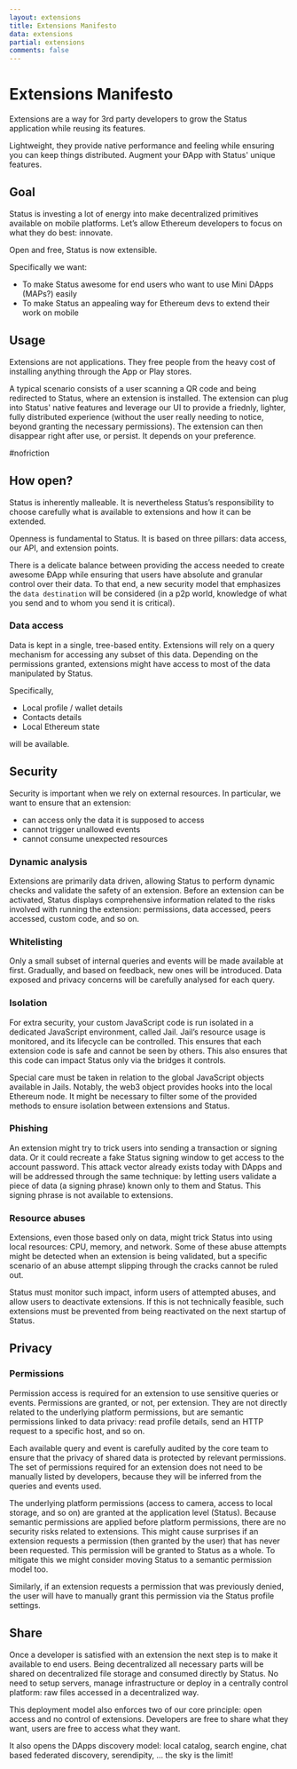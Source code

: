 ```yaml
---
layout: extensions
title: Extensions Manifesto
data: extensions
partial: extensions
comments: false
---
```


# Extensions Manifesto

Extensions are a way for 3rd party developers to grow the Status application while reusing its features.

Lightweight, they provide native performance and feeling while ensuring you can keep things distributed. Augment your ÐApp with Status' unique features.

## Goal

Status is investing a lot of energy into make decentralized primitives available on mobile platforms. Let’s allow Ethereum developers to focus on what they do best: innovate. 

Open and free, Status is now extensible. 

Specifically we want:
* To make Status awesome for end users who want to use Mini DApps (MAPs?) easily
* To make Status an appealing way for Ethereum devs to extend their work on mobile

## Usage

Extensions are not applications. They free people from the heavy cost of installing anything through the App or Play stores.

A typical scenario consists of a user scanning a QR code and being redirected to Status, where an extension is installed. The extension can plug into Status' native features and leverage our UI to provide a friednly, lighter, fully distributed experience (without the user really needing to notice, beyond granting the necessary permissions). The extension can then disappear right after use, or persist. It depends on your preference.

#nofriction

## How open?

Status is inherently malleable. It is nevertheless Status’s responsibility to choose carefully what is available to extensions and how it can be extended.

Openness is fundamental to Status. It is based on three pillars: data access, our API, and extension points.

There is a delicate balance between providing the access needed to create awesome ÐApp while ensuring that users have absolute and granular control over their data. To that end, a new security model that emphasizes the `data destination` will be considered (in a p2p world, knowledge of what you send and to whom you send it is critical). 

### Data access

Data is kept in a single, tree-based entity. Extensions will rely on a query mechanism for accessing any subset of this data. Depending on the permissions granted, extensions might have access to most of the data manipulated by Status.

Specifically,

* Local profile / wallet details
* Contacts details
* Local Ethereum state

will be available.

## Security 

Security is important when we rely on external resources. In particular, we want to ensure that an extension:

* can access only the data it is supposed to access
* cannot trigger unallowed events
* cannot consume unexpected resources 

### Dynamic analysis

Extensions are primarily data driven, allowing Status to perform dynamic checks and validate the safety of an extension. Before an extension can be activated, Status displays comprehensive information related to the risks involved with running the extension: permissions, data accessed, peers accessed, custom code, and so on. 

### Whitelisting

Only a small subset of internal queries and events will be made available at first. Gradually, and based on feedback, new ones will be introduced. Data exposed and privacy concerns will be carefully analysed for each query.

### Isolation

For extra security, your custom JavaScript code is run isolated in a dedicated JavaScript environment, called Jail. Jail’s resource usage is monitored, and its lifecycle can be controlled. This ensures that each extension code is safe and cannot be seen by others. This also ensures that this code can impact Status only via the bridges it controls.

Special care must be taken in relation to the global JavaScript objects available in Jails. Notably, the web3 object provides hooks into the local Ethereum node. It might be necessary to filter some of the provided methods to ensure isolation between extensions and Status.

### Phishing

An extension might try to trick users into sending a transaction or signing data. Or it could recreate a fake Status signing window to get access to the account password. This attack vector already exists today with DApps and will be addressed through the same technique: by letting users validate a piece of data (a signing phrase) known only to them and Status. This signing phrase is not available to extensions.

### Resource abuses

Extensions, even those based only on data, might trick Status into using local resources: CPU, memory, and network. Some of these abuse attempts might be detected when an extension is being validated, but a specific scenario of an abuse attempt slipping through the cracks cannot be ruled out.

Status must monitor such impact, inform users of attempted abuses, and allow users to deactivate extensions. If this is not technically feasible, such extensions must be prevented from being reactivated on the next startup of Status.

## Privacy

### Permissions

Permission access is required for an extension to use sensitive queries or events. Permissions are granted, or not, per extension. They are not directly related to the underlying platform permissions, but are semantic permissions linked to data privacy: read profile details, send an HTTP request to a specific host, and so on.

Each available query and event is carefully audited by the core team to ensure that the privacy of shared data is protected by relevant permissions. The set of permissions required for an extension does not need to be manually listed by developers, because they will be inferred from the queries and events used.

The underlying platform permissions (access to camera, access to local storage, and so on) are granted at the application level (Status). Because semantic permissions are applied before platform permissions, there are no security risks related to extensions. This might cause surprises if an extension requests a permission (then granted by the user) that has never been requested. This permission will be granted to Status as a whole. To mitigate this we might consider moving Status to a semantic permission model too.

Similarly, if an extension requests a permission that was previously denied, the user will have to manually grant this permission via the Status profile settings.

## Share

Once a developer is satisfied with an extension the next step is to make it available to end users. Being decentralized all necessary parts will be shared on decentralized file storage and consumed directly by Status.
No need to setup servers, manage infrastructure or deploy in a centrally control platform: raw files accessed in a decentralized way.

This deployment model also enforces two of our core principle: open access and no control of extensions. Developers are free to share what they want, users are free to access what they want.

It also opens the DApps discovery model: local catalog, search engine, chat based federated discovery, serendipity, … the sky is the limit! 
